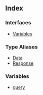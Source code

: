 ## Index

### Interfaces

- [Variables](api%5Cnamespaces%5Cqueries%5Cnamespaces%5CProjectsAuthoredByUser%5Cinterfaces%5CVariables.md)

### Type Aliases

- [Data](api%5Cnamespaces%5Cqueries%5Cnamespaces%5CProjectsAuthoredByUser%5Ctype-aliases%5CData.md)
- [Response](api%5Cnamespaces%5Cqueries%5Cnamespaces%5CProjectsAuthoredByUser%5Ctype-aliases%5CResponse.md)

### Variables

- [query](api%5Cnamespaces%5Cqueries%5Cnamespaces%5CProjectsAuthoredByUser%5Cvariables%5Cquery.md)
